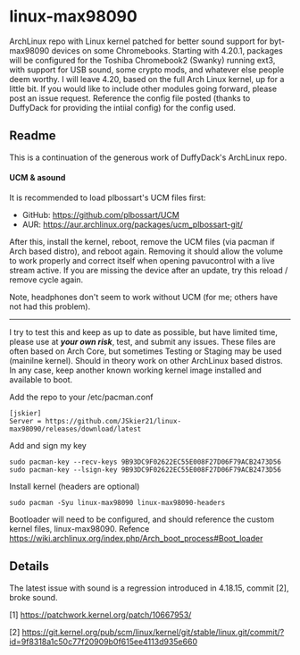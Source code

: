 # linux-max98090
ArchLinux repo with Linux kernel patched for better sound support for byt-max98090 devices on some Chromebooks. Starting with 4.20.1, packages will be configured for the Toshiba Chromebook2 (Swanky) running ext3, with support for USB sound, some crypto mods, and whatever else people deem worthy. I will leave 4.20, based on the full Arch Linux kernel, up for a little bit. If you would like to include other modules going forward, please post an issue request. Reference the config file posted (thanks to DuffyDack for providing the intiial config) for the config used. 

## Readme

This is a continuation of the generous work of DuffyDack's ArchLinux repo. 

#### UCM & asound

It is recommended to load plbossart's UCM files first: 
* GitHub: https://github.com/plbossart/UCM
* AUR: https://aur.archlinux.org/packages/ucm_plbossart-git/

After this, install the kernel, reboot, remove the UCM files (via pacman if Arch based distro), and reboot again. Removing it should allow the volume to work properly and correct itself when opening pavucontrol with a live stream active. If you are missing the device after an update, try this reload / remove cycle again. 

Note, headphones don't seem to work without UCM (for me; others have not had this problem).
***

I try to test this and keep as up to date as possible, but have limited time, please use at ***your own risk***, test, and submit any issues. These files are often based on Arch Core, but sometimes Testing or Staging may be used (mainilne kernel). Should in theory work on other ArchLinux based distros. In any case, keep another known working kernel image installed and available to boot. 

Add the repo to your /etc/pacman.conf

	[jskier]
	Server = https://github.com/JSkier21/linux-max98090/releases/download/latest

Add and sign my key

	sudo pacman-key --recv-keys 9B93DC9F02622EC55E008F27D06F79ACB2473D56
	sudo pacman-key --lsign-key 9B93DC9F02622EC55E008F27D06F79ACB2473D56

 Install kernel (headers are optional)

	sudo pacman -Syu linux-max98090 linux-max98090-headers

Bootloader will need to be configured, and should reference the custom kernel files, linux-max98090. Refence https://wiki.archlinux.org/index.php/Arch_boot_process#Boot_loader

## Details

The latest issue with sound is a regression introduced in 4.18.15, commit [2], broke sound. 

[1] https://patchwork.kernel.org/patch/10667953/

[2] https://git.kernel.org/pub/scm/linux/kernel/git/stable/linux.git/commit/?id=9f8318a1c50c77f20909b0f615ee4113d935e660
